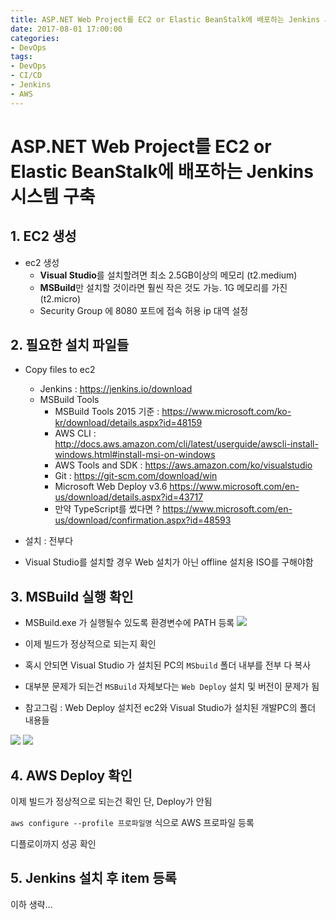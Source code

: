 ```yaml
---
title: ASP.NET Web Project를 EC2 or Elastic BeanStalk에 배포하는 Jenkins 시스템 구축
date: 2017-08-01 17:00:00
categories:
- DevOps
tags:
- DevOps
- CI/CD
- Jenkins
- AWS
---
```


# ASP.NET Web Project를 EC2 or Elastic BeanStalk에 배포하는 Jenkins 시스템 구축

## 1. EC2 생성
- ec2 생성
  - **Visual Studio**를 설치할려면 최소 2.5GB이상의 메모리 (t2.medium)
  - **MSBuild**만 설치할 것이라면 훨씬 작은 것도 가능. 1G 메모리를 가진 (t2.micro)
  - Security Group 에 8080 포트에 접속 허용 ip 대역 설정

## 2. 필요한 설치 파일들

- Copy files to ec2
  - Jenkins : <https://jenkins.io/download>
  - MSBuild Tools
    - MSBuild Tools 2015 기준 : <https://www.microsoft.com/ko-kr/download/details.aspx?id=48159>
    - AWS CLI : <http://docs.aws.amazon.com/cli/latest/userguide/awscli-install-windows.html#install-msi-on-windows>
    - AWS Tools and SDK : <https://aws.amazon.com/ko/visualstudio>
    - Git : <https://git-scm.com/download/win>
    - Microsoft Web Deploy v3.6 <https://www.microsoft.com/en-us/download/details.aspx?id=43717>
    - 만약 TypeScript를 썼다면 ? <https://www.microsoft.com/en-us/download/confirmation.aspx?id=48593>
- 설치 : 전부다

- Visual Studio를 설치할 경우 Web 설치가 아닌 offline 설치용 ISO를 구해야함

## 3. MSBuild 실행 확인

- MSBuild.exe 가 실행될수 있도록 환경변수에 PATH 등록
![](/images/msbuild.03.png)

- 이제 빌드가 정상적으로 되는지 확인

- 혹시 안되면 Visual Studio 가 설치된 PC의 `MSbuild` 폴더 내부를 전부 다 복사
- 대부분 문제가 되는건 `MSBuild` 자체보다는 `Web Deploy` 설치 및 버전이 문제가 됨

- 참고그림 : Web Deploy 설치전 ec2와 Visual Studio가 설치된 개발PC의 폴더 내용들

![](/images/msbuild.01.png)
![](/images/msbuild.02.png)

## 4. AWS Deploy 확인

이제 빌드가 정상적으로 되는건 확인 단, Deploy가 안됨

`aws configure --profile 프로파일명` 식으로 AWS 프로파일 등록

디플로이까지 성공 확인

## 5. Jenkins 설치 후 item 등록

이하 생략...
